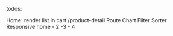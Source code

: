 todos:

Home: render list in cart
/product-detail Route
Chart 
Filter
Sorter
Responsive home - 2 -3 - 4

